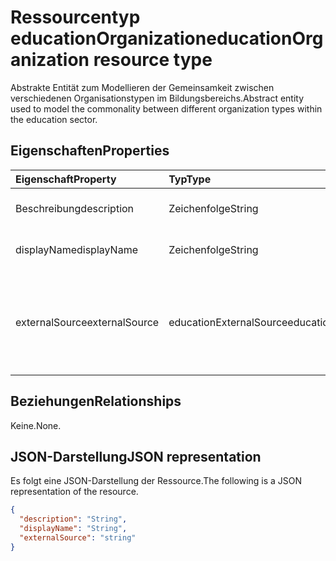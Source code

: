 # <a name="educationorganization-resource-type"></a><span data-ttu-id="9dd14-101">Ressourcentyp educationOrganization</span><span class="sxs-lookup"><span data-stu-id="9dd14-101">educationOrganization resource type</span></span>

<span data-ttu-id="9dd14-102">Abstrakte Entität zum Modellieren der Gemeinsamkeit zwischen verschiedenen Organisationstypen im Bildungsbereichs.</span><span class="sxs-lookup"><span data-stu-id="9dd14-102">Abstract entity used to model the commonality between different organization types within the education sector.</span></span>

## <a name="properties"></a><span data-ttu-id="9dd14-103">Eigenschaften</span><span class="sxs-lookup"><span data-stu-id="9dd14-103">Properties</span></span>
| <span data-ttu-id="9dd14-104">Eigenschaft</span><span class="sxs-lookup"><span data-stu-id="9dd14-104">Property</span></span>     | <span data-ttu-id="9dd14-105">Typ</span><span class="sxs-lookup"><span data-stu-id="9dd14-105">Type</span></span>   |<span data-ttu-id="9dd14-106">Beschreibung</span><span class="sxs-lookup"><span data-stu-id="9dd14-106">Description</span></span>|
|:---------------|:--------|:----------|
|<span data-ttu-id="9dd14-107">Beschreibung</span><span class="sxs-lookup"><span data-stu-id="9dd14-107">description</span></span>|<span data-ttu-id="9dd14-108">Zeichenfolge</span><span class="sxs-lookup"><span data-stu-id="9dd14-108">String</span></span>| <span data-ttu-id="9dd14-109">Beschreibung der Organisation.</span><span class="sxs-lookup"><span data-stu-id="9dd14-109">Organization description.</span></span>|
|<span data-ttu-id="9dd14-110">displayName</span><span class="sxs-lookup"><span data-stu-id="9dd14-110">displayName</span></span>|<span data-ttu-id="9dd14-111">Zeichenfolge</span><span class="sxs-lookup"><span data-stu-id="9dd14-111">String</span></span>| <span data-ttu-id="9dd14-112">Anzeigename der Organisation.</span><span class="sxs-lookup"><span data-stu-id="9dd14-112">Organization display name.</span></span>|
|<span data-ttu-id="9dd14-113">externalSource</span><span class="sxs-lookup"><span data-stu-id="9dd14-113">externalSource</span></span>|<span data-ttu-id="9dd14-114">educationExternalSource</span><span class="sxs-lookup"><span data-stu-id="9dd14-114">educationExternalSource</span></span>| <span data-ttu-id="9dd14-115">Die Quelle, aus der diese Organisation erstellt wurde.</span><span class="sxs-lookup"><span data-stu-id="9dd14-115">Source where this organization was created from.</span></span> <span data-ttu-id="9dd14-116">Mögliche Werte sind: `sis`, `manual` und `unknownFutureValue`.</span><span class="sxs-lookup"><span data-stu-id="9dd14-116">The possible values are:</span></span>|

## <a name="relationships"></a><span data-ttu-id="9dd14-117">Beziehungen</span><span class="sxs-lookup"><span data-stu-id="9dd14-117">Relationships</span></span>
<span data-ttu-id="9dd14-118">Keine.</span><span class="sxs-lookup"><span data-stu-id="9dd14-118">None.</span></span>


## <a name="json-representation"></a><span data-ttu-id="9dd14-119">JSON-Darstellung</span><span class="sxs-lookup"><span data-stu-id="9dd14-119">JSON representation</span></span>

<span data-ttu-id="9dd14-120">Es folgt eine JSON-Darstellung der Ressource.</span><span class="sxs-lookup"><span data-stu-id="9dd14-120">The following is a JSON representation of the resource.</span></span>

<!-- {
  "blockType": "resource",
  "abstract": true,
  "baseType": "microsoft.graph.entity",
  "optionalProperties": [

  ],
  "@odata.type": "microsoft.graph.educationOrganization"
}-->

```json
{
  "description": "String",
  "displayName": "String",
  "externalSource": "string"
}

```

<!-- uuid: 8fcb5dbc-d5aa-4681-8e31-b001d5168d79
2015-10-25 14:57:30 UTC -->
<!-- {
  "type": "#page.annotation",
  "description": "educationOrganization resource",
  "keywords": "",
  "section": "documentation",
  "tocPath": ""
}-->
